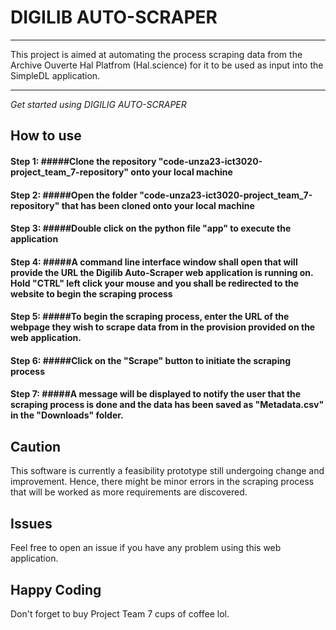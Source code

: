 # DIGILIB AUTO-SCRAPER

***

This project is aimed at automating the process scraping data from the Archive Ouverte Hal Platfrom (Hal.science) for it to be used as input into the SimpleDL application.

***

*Get started using DIGILIG AUTO-SCRAPER*

## How to use

#### Step 1: #####Clone the repository "code-unza23-ict3020-project_team_7-repository" onto your local machine

#### Step 2: #####Open the folder "code-unza23-ict3020-project_team_7-repository" that has been cloned onto your local machine

#### Step 3: #####Double click on the python file "app" to execute the application

#### Step 4: #####A command line interface window shall open that will provide the URL the Digilib Auto-Scraper web application is running on. Hold "CTRL"  left click your mouse and you shall be redirected to the website to begin the scraping process

####  Step 5: #####To begin the scraping process, enter the URL of the webpage they wish to scrape data from in the provision provided on the web application.

#### Step 6: #####Click on the "Scrape" button to initiate the scraping process

#### Step 7: #####A message will be displayed to notify the user that the scraping process is done and the data has been saved as "Metadata.csv" in the "Downloads" folder.

## Caution
This software is currently a feasibility prototype still undergoing change and improvement. Hence, there might be minor errors in the scraping process that will be worked as more requirements are discovered.

## Issues 
Feel free to open an issue if you have any problem using this web application.

## Happy Coding
Don't forget to buy Project Team 7 cups of coffee lol.